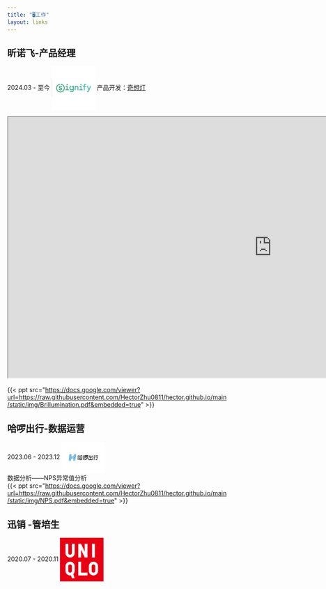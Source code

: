 ```yaml
---
title: "🖥️工作"
layout: links
---
```

## 昕诺飞-产品经理 
2024.03 - 至今 <img alt = "昕诺飞" src=https://raw.githubusercontent.com/HectorZhu0811/hector.github.io/main/static/img/Signify.png width=100 align= "center" />
产品开发：[奇想灯](https://www.canva.cn/design/DAGFAHgIQIY/FEX_YpVyWcsUI9kTMfjlPg/view?utm_content=DAGFAHgIQIY&utm_campaign=designshare&utm_medium=link&utm_source=editor)  
<iframe height=598 width=1210 title = "产品开发" src="https://raw.githubusercontent.com/HectorZhu0811/hector.github.io/main/static/img/Brillumination.pdf" > </iframe>  

{{< ppt src="https://docs.google.com/viewer?url=https://raw.githubusercontent.com/HectorZhu0811/hector.github.io/main/static/img/Brillumination.pdf&embedded=true" >}}

## 哈啰出行-数据运营
2023.06 - 2023.12 <img alt = "哈啰" src=https://raw.githubusercontent.com/HectorZhu0811/hector.github.io/main/static/img/Hello.png width=100 align= "center" />  
数据分析——NPS异常值分析  
{{< ppt src="https://docs.google.com/viewer?url=https://raw.githubusercontent.com/HectorZhu0811/hector.github.io/main/static/img/NPS.pdf&embedded=true" >}}

## 迅销  -管培生
2020.07 - 2020.11 <img alt = "迅销" src=https://raw.githubusercontent.com/HectorZhu0811/hector.github.io/main/static/img/Uniqlo.png width=100 align= "center" />
